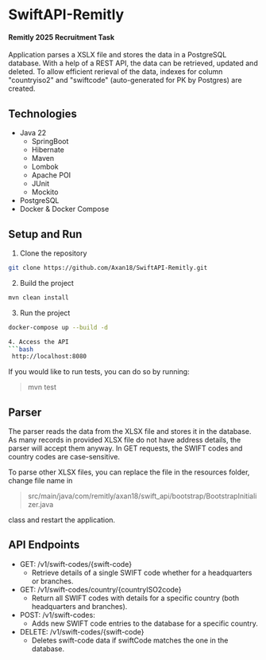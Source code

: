 # SwiftAPI-Remitly
#### Remitly 2025 Recruitment Task
Application parses a XSLX file and stores the data in a PostgreSQL database.
With a help of a REST API, the data can be retrieved, updated and deleted.
To allow efficient rerieval of the data, indexes for column "countryiso2" 
and "swiftcode" (auto-generated for PK by Postgres) are created.
## Technologies
- Java 22
  - SpringBoot
  - Hibernate
  - Maven
  - Lombok
  - Apache POI
  - JUnit
  - Mockito
- PostgreSQL
- Docker & Docker Compose

## Setup and Run
1. Clone the repository
```bash
git clone https://github.com/Axan18/SwiftAPI-Remitly.git
```
2. Build the project
```bash
mvn clean install
```
3. Run the project
```bash
docker-compose up --build -d

4. Access the API
```bash
 http://localhost:8080
```
If you would like to run tests, you can do so by running:
> mvn test
## Parser
The parser reads the data from the XLSX file and stores it in the database.
As many records in provided XLSX file do not have address details, the parser will accept them anyway.
In GET requests, the SWIFT codes and country codes are case-sensitive.

To parse other XLSX files, you can replace the file in the resources folder,
change file name in 
>src/main/java/com/remitly/axan18/swift_api/bootstrap/BootstrapInitializer.java

class and restart the application.

## API Endpoints
- GET: /v1/swift-codes/{swift-code}
  - Retrieve details of a single SWIFT code whether for a headquarters or branches.
- GET:  /v1/swift-codes/country/{countryISO2code}
  - Return all SWIFT codes with details for a specific country (both headquarters and branches).
- POST:  /v1/swift-codes:
  - Adds new SWIFT code entries to the database for a specific country.
- DELETE:  /v1/swift-codes/{swift-code}
  - Deletes swift-code data if swiftCode matches the one in the database.

